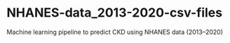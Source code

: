 # NHANES-data_2013-2020-csv-files
Machine learning pipeline to predict CKD using NHANES data (2013–2020)

